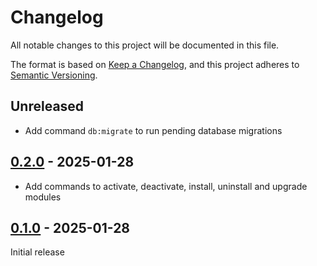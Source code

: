 # Changelog

All notable changes to this project will be documented in this file.

The format is based on [Keep a Changelog](https://keepachangelog.com/en/1.1.0/),
and this project adheres to [Semantic Versioning](https://semver.org/spec/v2.0.0.html).

## Unreleased

- Add command `db:migrate` to run pending database migrations

## [0.2.0] - 2025-01-28

- Add commands to activate, deactivate, install, uninstall and upgrade modules

## [0.1.0] - 2025-01-28

Initial release

[0.2.0]: https://git.biblibre.com/omeka-s/omekasc/releases/tag/v0.2.0
[0.1.0]: https://git.biblibre.com/omeka-s/omekasc/releases/tag/v0.1.0
